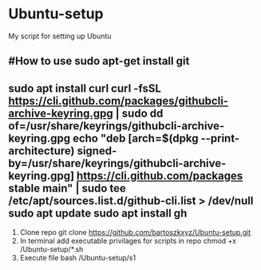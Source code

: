 # Ubuntu-setup
My script for setting up Ubuntu

#How to use
sudo apt-get install git
--
sudo apt install curl
curl -fsSL https://cli.github.com/packages/githubcli-archive-keyring.gpg | sudo dd of=/usr/share/keyrings/githubcli-archive-keyring.gpg
echo "deb [arch=$(dpkg --print-architecture) signed-by=/usr/share/keyrings/githubcli-archive-keyring.gpg] https://cli.github.com/packages stable main" | sudo tee /etc/apt/sources.list.d/github-cli.list > /dev/null
sudo apt update
sudo apt install gh
--

1. Clone repo
  git clone https://github.com/bartoszkxyz/Ubuntu-setup.git
2. In terminal add executable privilages for scripts in repo
  chmod +x /Ubuntu-setup/*.sh
3. Execute file
  bash /Ubuntu-setup/s1
